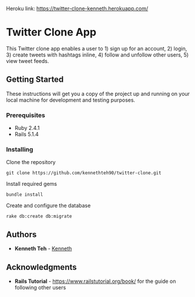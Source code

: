 Heroku link: https://twitter-clone-kenneth.herokuapp.com/

# Twitter Clone App

This Twitter clone app enables a user to 1) sign up for an account, 2) login, 3) create tweets with hashtags inline, 4) follow and unfollow other users, 5) view tweet feeds.

## Getting Started

These instructions will get you a copy of the project up and running on your local machine for development and testing purposes.

### Prerequisites

* Ruby 2.4.1
* Rails 5.1.4

### Installing

Clone the repository
```
git clone https://github.com/kennethteh90/twitter-clone.git
```

Install required gems
```
bundle install
```

Create and configure the database
```
rake db:create db:migrate
```

## Authors

* **Kenneth Teh** - [Kenneth](https://github.com/kennethteh90)

## Acknowledgments
* **Rails Tutorial** - https://www.railstutorial.org/book/ for the guide on following other users
